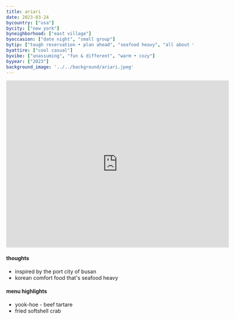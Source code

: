 ```yaml
---
title: ariari
date: 2023-03-24
bycountry: ["usa"]
bycity: ["new york"]
byneighborhood: ["east village"]
byoccasion: ["date night", "small group"]
bytip: ["tough reservation • plan ahead", "seafood heavy", "all about the apps"]
byattire: ["cool casual"]
byvibe: ["unassuming", "fun & different", "warm • cozy"]
byyear: ["2023"]
background_image: '../../background/ariari.jpeg'
---
```


<iframe src="https://www.google.com/maps/embed?pb=!1m18!1m12!1m3!1d3023.5793932925785!2d-73.98840622343526!3d40.727274836679584!2m3!1f0!2f0!3f0!3m2!1i1024!2i768!4f13.1!3m3!1m2!1s0x89c2594515c94085%3a0x6ac58ecc6611d190!2sariari!5e0!3m2!1sen!2sus!4v1696877182791!5m2!1sen!2sus" width="600" height="450" style="border:0;" allowfullscreen="" loading="lazy" referrerpolicy="no-referrer-when-downgrade"></iframe>

#### thoughts
* inspired by the port city of busan
* korean comfort food that's seafood heavy

#### menu highlights
* yook-hoe - beef tartare 
* fried softshell crab